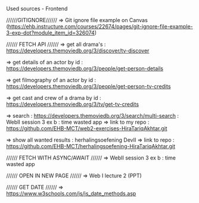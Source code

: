 Used sources - Frontend


//////GITIGNORE//////
=> Git ignore file example on Canvas
(https://ehb.instructure.com/courses/22674/pages/git-ignore-file-example-3-exp-dot?module_item_id=326074)



////// FETCH API //////
=> get all drama's : https://developers.themoviedb.org/3/discover/tv-discover

=> get details of an actor by id : https://developers.themoviedb.org/3/people/get-person-details

=> get filmography of an actor by id : https://developers.themoviedb.org/3/people/get-person-tv-credits

=> get cast and crew of a drama by id : https://developers.themoviedb.org/3/tv/get-tv-credits

=> search : https://developers.themoviedb.org/3/search/multi-search
          : WebII session 3 ex b : time wasted app 
            => link to my repo : https://github.com/EHB-MCT/web2-exercises-HiraTariqAkhtar.git



=> show all wanted results : herhalingsoefening DevII
    => link to repo : https://github.com/EHB-MCT/herhalingsoefening-HiraTariqAkhtar.git



////// FETCH WITH ASYNC/AWAIT //////
=> WebII session 3 ex b : time wasted app



////// OPEN IN NEW PAGE //////
=> Web I lecture 2 (PPT)



////// GET DATE //////
=> https://www.w3schools.com/js/js_date_methods.asp